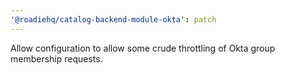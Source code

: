 ```yaml
---
'@roadiehq/catalog-backend-module-okta': patch
---
```


Allow configuration to allow some crude throttling of Okta group membership requests.

